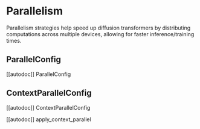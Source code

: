<!-- Copyright 2025 The HuggingFace Team. All rights reserved.

Licensed under the Apache License, Version 2.0 (the "License"); you may not use this file except in compliance with
the License. You may obtain a copy of the License at

http://www.apache.org/licenses/LICENSE-2.0

Unless required by applicable law or agreed to in writing, software distributed under the License is distributed on
an "AS IS" BASIS, WITHOUT WARRANTIES OR CONDITIONS OF ANY KIND, either express or implied. See the License for the
specific language governing permissions and limitations under the License. -->

# Parallelism

Parallelism strategies help speed up diffusion transformers by distributing computations across multiple devices, allowing for faster inference/training times.

## ParallelConfig

[[autodoc]] ParallelConfig

## ContextParallelConfig

[[autodoc]] ContextParallelConfig

[[autodoc]] apply_context_parallel
